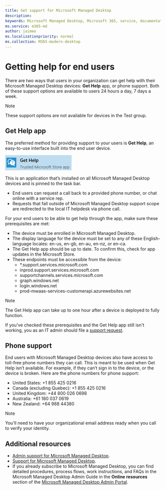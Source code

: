 ```yaml
---
title: Get support for Microsoft Managed Desktop
description:  
keywords: Microsoft Managed Desktop, Microsoft 365, service, documentation
ms.service: m365-md
author: jaimeo
ms.localizationpriority: normal
ms.collection: M365-modern-desktop
---
```


# Getting help for end users

There are two ways that users in your organization can get help with their Microsoft Managed Desktop devices: **Get Help** app, or phone support. Both of these support options are available to users 24 hours a day, 7 days a week.
 
>[!NOTE]
>These support options are not available for devices in the Test group. 

## Get Help app

The preferred method for providing support to your users is **Get Help**, an easy-to-use interface built into the end user device.  

![Get Help](images/get-help.png)

This is an application that’s installed on all Microsoft Managed Desktop devices and is pinned to the task bar. 

- End users can request a call back to a provided phone number, or chat online with a service rep.
- Requests that fall outside of Microsoft Managed Desktop support scope are redirected to the local IT helpdesk via phone call.

For your end users to be able to get help through the app, make sure these prerequisites are met:

- The device must be enrolled in Microsoft Managed Desktop.
- The display language for the device must be set to any of these English-language locales: en-us, en-gb, en-au, en-nz, or en-ca.
- The Get Help app should be up to date. To confirm this, check for app updates in the Microsoft Store.
- These endpoints must be accessible from the device:
    - *.support.services.microsoft.com 
    - inprod.support.services.microsoft.com 
    - supportchannels.services.microsoft.com 
    - graph.windows.net 
    - login.windows.net 
    - prod-mwaas-services-customerapi.azurewebsites.net

> [!NOTE]
> The Get Help app can take up to one hour after a device is deployed to fully function.

If you've checked these prerequisites and the Get Help app still isn't working, you as an IT admin should file a [support request](admin-support.md).

## Phone support

End users with Microsoft Managed Desktop devices also have access to toll-free phone numbers they can call. This is meant to be used when Get Help isn’t available. For example, if they can’t sign in to the device, or the device is broken. Here are the phone numbers for phone support:

- United States: +1 855 425 0216
- Canada (excluding Quebec): +1 855 425 0216
- United Kingdom: +44 800 026 0698
- Australia: +61 180 037 0619
- New Zealand: +64 988 44380

>[!NOTE]
>You'll need to have your organizational email address ready when you call to verify your identity. 

## Additional resources
- [Admin support for Microsoft Managed Desktop](admin-support.md). 
- [Support for Microsoft Managed Desktop](../service-description/support.md).
- If you already subscribe to Microsoft Managed Desktop, you can find detailed procedures, process flows, work instructions, and FAQs in the Microsoft Managed Desktop Admin Guide in the **Online resources** section of the [Microsoft Managed Desktop Admin Portal](https://aka.ms/mwaasportal).
